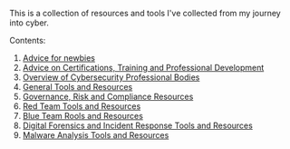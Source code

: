 This is a collection of resources and tools I've collected from my journey into cyber.

Contents:
1. [Advice for newbies](https://github.com/dbak5/CybesecurityResources/blob/main/BeginnerAdvice.md)
2. [Advice on Certifications, Training and Professional Development](https://github.com/dbak5/CybesecurityResources/blob/main/CertificationsTrainingDevelopment.md)
3. [Overview of Cybersecurity Professional Bodies](https://github.com/dbak5/CybesecurityResources/blob/main/ProfessionalBodies.md)
4. [General Tools and Resources](https://github.com/dbak5/CybesecurityResources/blob/main/General.md)
5. [Governance, Risk and Compliance Resources](https://github.com/dbak5/CybesecurityResources/blob/main/GovernanceRiskCompliance.md)
6. [Red Team Tools and Resources](https://github.com/dbak5/CybesecurityResources/blob/main/RedTeam.md)
7. [Blue Team Rools and Resources](https://github.com/dbak5/CybesecurityResources/blob/main/BlueTeam.md)
8. [Digital Forensics and Incident Response Tools and Resources](https://github.com/dbak5/CybesecurityResources/blob/main/DigitalForensicsIncidentResponse.md)
9. [Malware Analysis Tools and Resources](https://github.com/dbak5/CybesecurityResources/blob/main/MalwareAnalysis.md)

